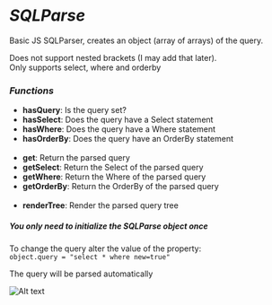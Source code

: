 # *SQLParse*

Basic JS SQLParser, creates an object (array of arrays) of the query.

Does not support nested brackets (I may add that later).<br>
Only supports select, where and orderby

### *Functions*

- **hasQuery**: Is the query set?
- **hasSelect**: Does the query have a Select statement
- **hasWhere**: Does the query have a Where statement
- **hasOrderBy**: Does the query have an OrderBy statement<br><br>
- **get**: Return the parsed query
- **getSelect**: Return the Select of the parsed query
- **getWhere**: Return the Where of the parsed query
- **getOrderBy**: Return the OrderBy of the parsed query<br><br>
- **renderTree**: Render the parsed query tree

##### *You only need to initialize the SQLParse object once*

To change the query alter the value of the property:<br>
```object.query = "select * where new=true"```

The query will be parsed automatically

![Alt text](/img/SQLParse.png "SQLParse")
